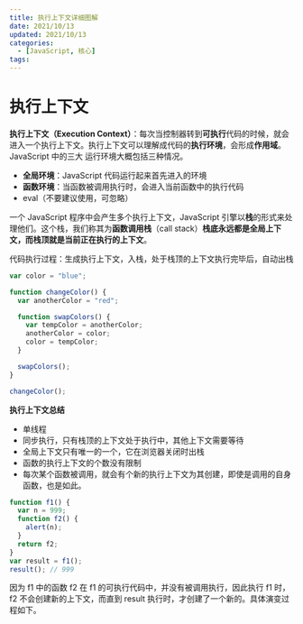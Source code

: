 ```yaml
---
title: 执行上下文详细图解
date: 2021/10/13
updated: 2021/10/13
categories:
  - [JavaScript, 核心]
tags:
---
```


# 执行上下文

**执行上下文（Execution Context）**：每次当控制器转到**可执行**代码的时候，就会进入一个执行上下文。执行上下文可以理解成代码的**执行环境**，会形成**作用域**。JavaScript 中的三大 运行环境大概包括三种情况。

- **全局环境**：JavaScript 代码运行起来首先进入的环境
- **函数环境**：当函数被调用执行时，会进入当前函数中的执行代码
- eval（不要建议使用，可忽略）

一个 JavaScript 程序中会产生多个执行上下文，JavaScript 引擎以**栈**的形式来处理他们。这个栈，我们称其为**函数调用栈**（call stack）**栈底永远都是全局上下文，而栈顶就是当前正在执行的上下文**。

代码执行过程：生成执行上下文，入栈，处于栈顶的上下文执行完毕后，自动出栈

```javascript
var color = "blue";

function changeColor() {
  var anotherColor = "red";

  function swapColors() {
    var tempColor = anotherColor;
    anotherColor = color;
    color = tempColor;
  }

  swapColors();
}

changeColor();
```

**执行上下文总结**

- 单线程
- 同步执行，只有栈顶的上下文处于执行中，其他上下文需要等待
- 全局上下文只有唯一的一个，它在浏览器关闭时出栈
- 函数的执行上下文的个数没有限制
- 每次某个函数被调用，就会有个新的执行上下文为其创建，即使是调用的自身函数，也是如此。

```javascript
function f1() {
  var n = 999;
  function f2() {
    alert(n);
  }
  return f2;
}
var result = f1();
result(); // 999
```

因为 f1 中的函数 f2 在 f1 的可执行代码中，并没有被调用执行，因此执行 f1 时，f2 不会创建新的上下文，而直到 result 执行时，才创建了一个新的。具体演变过程如下。
